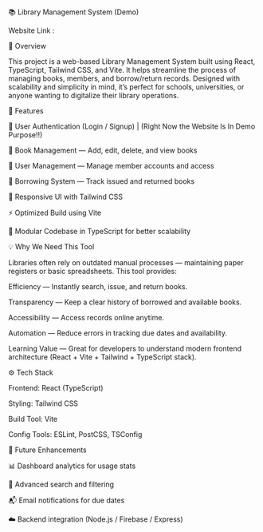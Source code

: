 📚 Library Management System (Demo)

Website Link : 

🚀 Overview

This project is a web-based Library Management System built using React, TypeScript, Tailwind CSS, and Vite. It helps streamline the process of managing books, members, and borrow/return records.
Designed with scalability and simplicity in mind, it’s perfect for schools, universities, or anyone wanting to digitalize their library operations.

🌟 Features

🔐 User Authentication (Login / Signup) | (Right Now the Website Is In Demo Purpose!!)

📖 Book Management — Add, edit, delete, and view books

👥 User Management — Manage member accounts and access

📅 Borrowing System — Track issued and returned books

🧭 Responsive UI with Tailwind CSS

⚡ Optimized Build using Vite

🧩 Modular Codebase in TypeScript for better scalability

💡 Why We Need This Tool

Libraries often rely on outdated manual processes — maintaining paper registers or basic spreadsheets.
This tool provides:

Efficiency — Instantly search, issue, and return books.

Transparency — Keep a clear history of borrowed and available books.

Accessibility — Access records online anytime.

Automation — Reduce errors in tracking due dates and availability.

Learning Value — Great for developers to understand modern frontend architecture (React + Vite + Tailwind + TypeScript stack).

⚙️ Tech Stack

Frontend: React (TypeScript)

Styling: Tailwind CSS

Build Tool: Vite

Config Tools: ESLint, PostCSS, TSConfig

🧠 Future Enhancements

📊 Dashboard analytics for usage stats

🔎 Advanced search and filtering

📬 Email notifications for due dates

☁️ Backend integration (Node.js / Firebase / Express)
